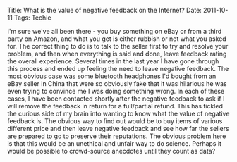 Title: What is the value of negative feedback on the Internet?
Date: 2011-10-11
Tags: Techie

I'm sure we've all been there - you buy something on eBay or from a third party on Amazon, and what you get is either rubbish or not what you asked for.
The correct thing to do is to talk to the seller first to try and resolve your problem, and then when everything is said and done, leave feedback rating the overall experience.
Several times in the last year I have gone through this process and ended up feeling the need to leave negative feedback. The most obvious case was some bluetooth headphones I'd bought from an eBay seller in China that were so obviously fake that it was hilarious he was even trying to convince me I was doing something wrong.
In each of these cases, I have been contacted shortly after the negative feedback to ask if I will remove the feedback in return for a full/partial refund.
This has tickled the curious side of my brain into wanting to know what the value of negative feedback is. The obvious way to find out would be to buy items of various different price and then leave negative feedback and see how far the sellers are prepared to go to preserve their reputations.
The obvious problem here is that this would be an unethical and unfair way to do science. Perhaps it would be possible to crowd-source anecdotes until they count as data?

